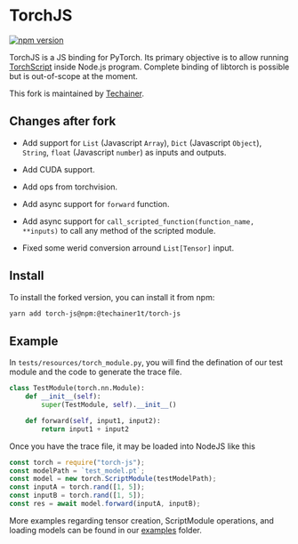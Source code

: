 # TorchJS

[![npm version](https://badge.fury.io/js/%40techainer1t%2Ftorch-js.svg)](https://badge.fury.io/js/%40techainer1t%2Ftorch-js)

TorchJS is a JS binding for PyTorch. Its primary objective is to allow running [TorchScript](https://pytorch.org/docs/master/jit.html) inside Node.js program. Complete binding of libtorch is possible but is out-of-scope at the moment.

This fork is maintained by [Techainer](https://techainer.com).
## Changes after fork

- Add support for `List` (Javascript `Array`), `Dict` (Javascript `Object`), `String`, `float` (Javascript `number`) as inputs and outputs.

- Add CUDA support.

- Add ops from torchvision.

- Add async support for `forward` function.

- Add async support for `call_scripted_function(function_name, **inputs)` to call any method of the scripted module.

- Fixed some werid conversion arround `List[Tensor]` input.

## Install

To install the forked version, you can install it from npm:

```bash
yarn add torch-js@npm:@techainer1t/torch-js
```

## Example

In `tests/resources/torch_module.py`, you will find the defination of our test module and the code to generate the trace file.

```python
class TestModule(torch.nn.Module):
    def __init__(self):
        super(TestModule, self).__init__()

    def forward(self, input1, input2):
        return input1 + input2
```

Once you have the trace file, it may be loaded into NodeJS like this

```javascript
const torch = require("torch-js");
const modelPath = `test_model.pt`;
const model = new torch.ScriptModule(testModelPath);
const inputA = torch.rand([1, 5]);
const inputB = torch.rand([1, 5]);
const res = await model.forward(inputA, inputB);
```

More examples regarding tensor creation, ScriptModule operations, and loading models can be found in our [examples](./examples) folder.
